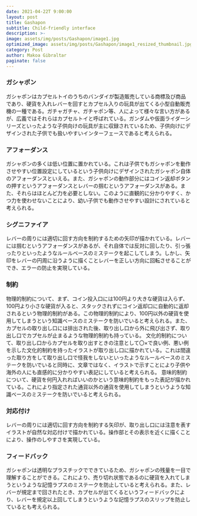 ```yaml
---
date: 2021-04-22T 9:00:00
layout: post
title: Gashapon
subtitle: Child-friendly interface
description: >-
image: assets/img/posts/Gashapon/image1.jpg
optimized_image: assets/img/posts/Gashapon/image1_resized_thumbnail.jpg
category: Post
author: Makoa Gibraltar
paginate: false
---
```


### ガシャポン
ガシャポンはカプセルトイのうちのバンダイが製造販売している商標及び商品であり、硬貨を入れレバーを回すとカプセル入りの玩具が出てくる小型自動販売機の一種である。ガチャガチャ、ガチャポン等、人によって様々な言い方があるが、広義ではそれらはカプセルトイと呼ばれている。ガンダムや仮面ライダーシリーズといったような子供向けの玩具が主に収録されているため、子供向けにデザインされた子供でも扱いやすいインターフェースであると考えられる。

### アフォーダンス
ガシャポンの多くは低い位置に置かれている。これは子供でもガシャポンを動作させやすい位置設定にしているという子供向けにデザインされたガシャポン自体のアフォーダンスといえる。また、ガシャポンの動作部分にはコイン返却ボタンの押すというアフォーダンスとレバーの掴むというアフォーダンスがある。また、それらはほとんど力を必要としない。このように直観的に分かりやすく、かつ力を使わせないことにより、幼い子供でも動作させやすい設計にされていると考えられる。

### シグニファイア
レバーの周りには適切に回す方向を制約するための矢印が描かれている。レバーには掴むというアフォーダンスがあるが、それ自体では反対に回したり、引っ張ったりといったようなルールベースのミステークを起こしてしまう。しかし、矢印をレバーの円周に沿うように描くことレバーを正しい方向に回転させることができ、エラーの防止を実現している。

### 制約
物理的制約について、まず、コイン投入口には100円より大きな硬貨は入らず、100円より小さな硬貨が入ると、スタックされずにコイン返却口に自動的に返却されるという物理的制約がある。この物理的制約により、100円以外の硬貨を使用してしまうという知識ベースのミステークを防いでいると考えられる。また、カプセルの取り出し口には排出された後、取り出し口から外に飛び出さず、取り出し口でカプセルが止まるような物理的制約も持っている。
文化的制約について、取り出し口からカプセルを取り出すときの注意として〇×で良い例、悪い例を示した文化的制約を持ったイラストが取り出し口に描かれている。これは間違った取り方をして取り出し口で怪我をしないといったようなルールベースのミステークを防いでいると同時に、文章ではなく、イラストで示すことにより子供や海外の人にも直感的に分かりやすい表記にしていると考えられる。
意味的制約について、硬貨を何円入れればいいのかという意味的制約をもった表記が描かれている。これにより指定された通貨以外の通貨を使用してしまうというような知識ベースのミステークを防いでいると考えられる。

### 対応付け
 レバーの周りには適切に回す方向を制約する矢印が、取り出し口には注意を表すイラストが自然な対応付けで描かれている。操作部とその表示を近くに描くことにより、操作のしやすさを実現している。

### フィードバック
 ガシャポンは透明なプラスチックでできているため、ガシャポンの残量を一目で理解することができる。これにより、売り切れ状態であるのに硬貨を入れてしまうというような記憶ラプスのミステークを防止していると考えられる。また、レバーが規定まで回されたとき、カプセルが出てくるというフィードバックにより、レバーを規定以上回してしまうというような記憶ラプスのスリップを防止しているとも考えられる。
